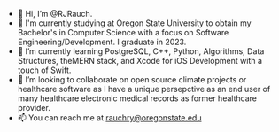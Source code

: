 - 👋 Hi, I’m @RJRauch. 
- 👀 I'm currently studying at Oregon State University to obtain my Bachelor's in Computer Science with a focus on Software Engineering/Development. I graduate in 2023.
- 🌱 I’m currently learning PostgreSQL, C++, Python, Algorithms, Data Structures, theMERN stack, and Xcode for iOS Development with a touch of Swift. 
- 💞️ I’m looking to collaborate on open source climate projects or healthcare software as I have a unique persepctive as an end user of many healthcare electronic medical records as former healthcare provider. 
- 📫 You can reach me at rauchry@oregonstate.edu

<!---
RJRauch/RJRauch is a ✨ special ✨ repository because its `README.md` (this file) appears on your GitHub profile.
You can click the Preview link to take a look at your changes.
--->

